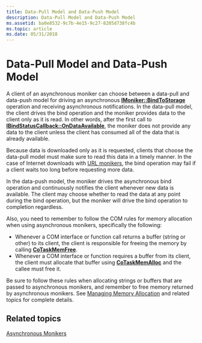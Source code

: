 ```yaml
---
title: Data-Pull Model and Data-Push Model
description: Data-Pull Model and Data-Push Model
ms.assetid: ba0e8532-9c7b-4e15-9c27-8205d738fc4b
ms.topic: article
ms.date: 05/31/2018
---
```


# Data-Pull Model and Data-Push Model

A client of an asynchronous moniker can choose between a data-pull and data-push model for driving an asynchronous [**IMoniker::BindToStorage**](/windows/desktop/api/ObjIdl/nf-objidl-imoniker-bindtostorage) operation and receiving asynchronous notifications. In the data-pull model, the client drives the bind operation and the moniker provides data to the client only as it is read. In other words, after the first call to [**IBindStatusCallback::OnDataAvailable**](https://msdn.microsoft.com/library/ms775061(v=VS.85).aspx), the moniker does not provide any data to the client unless the client has consumed all of the data that is already available.

Because data is downloaded only as it is requested, clients that choose the data-pull model must make sure to read this data in a timely manner. In the case of Internet downloads with [URL monikers](url-monikers.md), the bind operation may fail if a client waits too long before requesting more data.

In the data-push model, the moniker drives the asynchronous bind operation and continuously notifies the client whenever new data is available. The client may choose whether to read the data at any point during the bind operation, but the moniker will drive the bind operation to completion regardless.

Also, you need to remember to follow the COM rules for memory allocation when using asynchronous monikers, specifically the following:

-   Whenever a COM interface or function call returns a buffer (string or other) to its client, the client is responsible for freeing the memory by calling [**CoTaskMemFree**](/windows/desktop/api/combaseapi/nf-combaseapi-cotaskmemfree).
-   Whenever a COM interface or function requires a buffer from its client, the client must allocate that buffer using [**CoTaskMemAlloc**](/windows/desktop/api/combaseapi/nf-combaseapi-cotaskmemalloc) and the callee must free it.

Be sure to follow these rules when allocating strings or buffers that are passed to asynchronous monikers, and remember to free memory returned by asynchronous monikers. See [Managing Memory Allocation](the-com-library.md) and related topics for complete details.

## Related topics

<dl> <dt>

[Asynchronous Monikers](asynchronous-monikers.md)
</dt> </dl>

 

 




